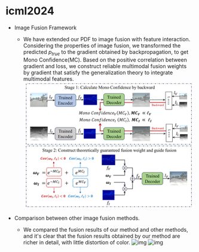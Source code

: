 # icml2024
* Image Fusion Framework
  * We have extended our PDF to image fusion with feature interaction. Considering the properties of image fusion, we transformed the predicted $p_{true}$ to the gradient obtained by backpropagation, to get Mono Confidence(MC). Based on the positive correlation between gradient and loss, we construct reliable multimodal fusion weights by gradient that satisfy the generalization theory to integrate multimodal features. 
   ![img](https://github.com/alala2333/icml2024/blob/main/image_fusion_frame.png)

* Comparison between other image fusion methods.
  * We compared the fusion results of our method and other methods, and it's clear that the fusion results obtained by our method are richer in detail, with little distortion of color.
  ![img](https://github.com/alala2333/icml2024/blob/main/Comparison_260535.png)
  ![img](https://github.com/alala2333/icml2024/blob/main/Comparison_210295.png)
